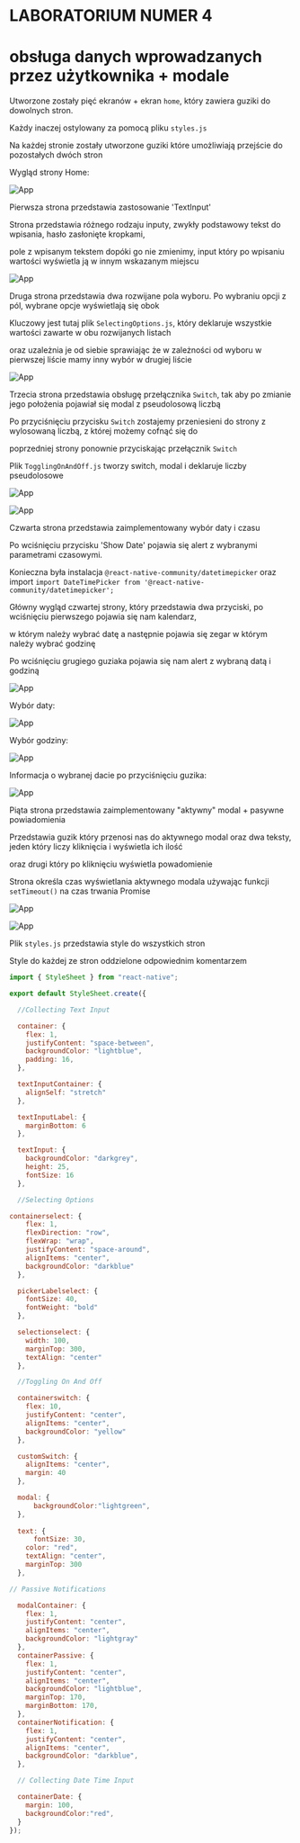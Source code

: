 # LABORATORIUM NUMER 4

# obsługa danych wprowadzanych przez użytkownika + modale

Utworzone zostały pięć ekranów + ekran `home`, który zawiera guziki do dowolnych stron.

Każdy inaczej ostylowany za pomocą pliku `styles.js`

Na każdej stronie zostały utworzone guziki które umożliwiają przejście do pozostałych dwóch stron

Wygląd strony Home:

![App](https://github.com/EllwartDawid/aplikacje-mobilne-21788-185IC/blob/master/lab4/ss/home.jpg)

Pierwsza strona przedstawia zastosowanie 'TextInput'

Strona przedstawia różnego rodzaju inputy, zwykły podstawowy tekst do wpisania, hasło zasłonięte kropkami, 

pole z wpisanym tekstem dopóki go nie zmienimy, input który po wpisaniu wartości wyświetla ją w innym  wskazanym miejscu

![App](https://github.com/EllwartDawid/aplikacje-mobilne-21788-185IC/blob/master/lab4/ss/str1.jpg)

Druga strona przedstawia dwa rozwijane pola wyboru. Po wybraniu opcji z pól, wybrane opcje wyświetlają się obok

Kluczowy jest tutaj plik `SelectingOptions.js`, który deklaruje wszystkie wartości zawarte w obu rozwijanych listach

oraz uzależnia je od siebie sprawiając że w zależności od wyboru w pierwszej liście mamy inny wybór w drugiej liście

![App](https://github.com/EllwartDawid/aplikacje-mobilne-21788-185IC/blob/master/lab4/ss/str2.jpg)

Trzecia strona przedstawia obsługę przełącznika `Switch`,  tak aby po zmianie jego położenia pojawiał się modal z pseudolosową liczbą

Po przyciśnięciu przycisku `Switch` zostajemy przeniesieni do strony z wylosowaną liczbą, z której możemy cofnąć się do

poprzedniej strony ponownie przyciskając przełącznik `Switch`

Plik `TogglingOnAndOff.js` tworzy switch, modal i deklaruje liczby pseudolosowe

![App](https://github.com/EllwartDawid/aplikacje-mobilne-21788-185IC/blob/master/lab4/ss/str3a.jpg)

![App](https://github.com/EllwartDawid/aplikacje-mobilne-21788-185IC/blob/master/lab4/ss/str3b.jpg)

Czwarta strona przedstawia zaimplementowany wybór daty i czasu

Po wciśnięciu przycisku 'Show Date' pojawia się alert z wybranymi parametrami czasowymi.

Konieczna była instalacja `@react-native-community/datetimepicker` oraz import `import DateTimePicker from '@react-native-community/datetimepicker';`

Główny wygląd czwartej strony, który przedstawia dwa przyciski, po wciśnięciu pierwszego pojawia się nam kalendarz,

w którym należy wybrać datę a następnie pojawia się zegar w którym należy wybrać godzinę

Po wciśnięciu grugiego guziaka pojawia się nam alert z wybraną datą i godziną

![App](https://github.com/EllwartDawid/aplikacje-mobilne-21788-185IC/blob/master/lab4/ss/str4a.jpg)

Wybór daty:

![App](https://github.com/EllwartDawid/aplikacje-mobilne-21788-185IC/blob/master/lab4/ss/str4b.jpg)

Wybór godziny:

![App](https://github.com/EllwartDawid/aplikacje-mobilne-21788-185IC/blob/master/lab4/ss/str4c.jpg)

Informacja o wybranej dacie po przyciśnięciu guzika:

![App](https://github.com/EllwartDawid/aplikacje-mobilne-21788-185IC/blob/master/lab4/ss/str4d.jpg)

Piąta strona przedstawia zaimplementowany "aktywny" modal + pasywne powiadomienia

Przedstawia guzik który przenosi nas do aktywnego modal oraz dwa teksty, jeden który liczy kliknięcia i wyświetla ich ilość

oraz drugi który po kliknięciu wyświetla powadomienie

Strona określa czas wyświetlania aktywnego modala używając funkcji `setTimeout()` na czas trwania Promise

![App](https://github.com/EllwartDawid/aplikacje-mobilne-21788-185IC/blob/master/lab4/ss/str5a.jpg)

![App](https://github.com/EllwartDawid/aplikacje-mobilne-21788-185IC/blob/master/lab4/ss/str5b.jpg)

Plik `styles.js` przedstawia style do wszystkich stron

Style do każdej ze stron oddzielone odpowiednim komentarzem

```javascript
import { StyleSheet } from "react-native";

export default StyleSheet.create({

  //Collecting Text Input

  container: {
    flex: 1,
    justifyContent: "space-between",
    backgroundColor: "lightblue",
    padding: 16,
  },

  textInputContainer: {
    alignSelf: "stretch"
  },

  textInputLabel: {
    marginBottom: 6
  },

  textInput: {
    backgroundColor: "darkgrey",
    height: 25,
    fontSize: 16
  },

  //Selecting Options

containerselect: {
    flex: 1,
    flexDirection: "row",
    flexWrap: "wrap",
    justifyContent: "space-around",
    alignItems: "center",
    backgroundColor: "darkblue"
  },

  pickerLabelselect: {
    fontSize: 40,
    fontWeight: "bold"
  },

  selectionselect: {
    width: 100,
    marginTop: 300,
    textAlign: "center"
  },

  //Toggling On And Off

  containerswitch: {
    flex: 10,
    justifyContent: "center",
    alignItems: "center",
    backgroundColor: "yellow"
  },

  customSwitch: {
    alignItems: "center",
    margin: 40
  },

  modal: {
	  backgroundColor:"lightgreen",
  },
  
  text: {
	  fontSize: 30,
    color: "red",
    textAlign: "center",
    marginTop: 300
  },

// Passive Notifications

  modalContainer: {
    flex: 1,
    justifyContent: "center",
    alignItems: "center",
    backgroundColor: "lightgray"
  },
  containerPassive: {
    flex: 1,
    justifyContent: "center",
    alignItems: "center",
    backgroundColor: "lightblue",
    marginTop: 170,
    marginBottom: 170,
  },
  containerNotification: {
    flex: 1,
    justifyContent: "center",
    alignItems: "center",
    backgroundColor: "darkblue",
  },

  // Collecting Date Time Input

  containerDate: {
    margin: 100, 
    backgroundColor:"red",
  }
});

```

